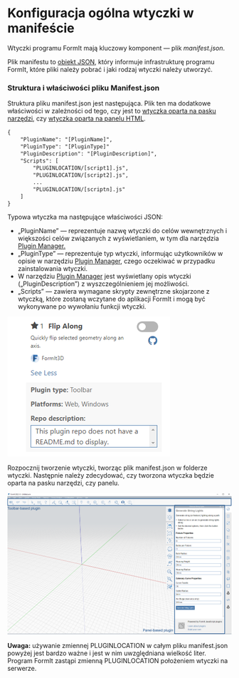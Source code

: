 # Konfiguracja ogólna wtyczki w manifeście

Wtyczki programu FormIt mają kluczowy komponent — plik _manifest.json_.&#x20;

Plik manifestu to [obiekt JSON](https://www.json.org/json-pl.html), który informuje infrastrukturę programu FormIt, które pliki należy pobrać i jaki rodzaj wtyczki należy utworzyć.

### Struktura i właściwości pliku Manifest.json

Struktura pliku manifest.json jest następująca. Plik ten ma dodatkowe właściwości w zależności od tego, czy jest to [wtyczka oparta na pasku narzędzi](../additional-development-options/creating-a-toolbar-based-plugin.md), czy [wtyczka oparta na panelu HTML](../additional-development-options/creating-an-html-panel-plugin.md).

```
{
    "PluginName": "[PluginName]",
    "PluginType": "[PluginType]"
    "PluginDescription": "[PluginDescription]",
    "Scripts": [
        "PLUGINLOCATION/[script1].js",
        "PLUGINLOCATION/[script2].js",
        ...
        "PLUGINLOCATION/[scriptn].js"
    ]
}               
```

Typowa wtyczka ma następujące właściwości JSON:

* „PluginName” — reprezentuje nazwę wtyczki do celów wewnętrznych i większości celów związanych z wyświetlaniem, w tym dla narzędzia [Plugin Manager.](../../how-to-use-plug-ins.md#plugin-manager)
* „PluginType” — reprezentuje typ wtyczki, informując użytkowników w opisie w narzędziu [Plugin Manager](../../how-to-use-plug-ins.md#plugin-manager), czego oczekiwać w przypadku zainstalowania wtyczki.
* W narzędziu [Plugin Manager](../../how-to-use-plug-ins.md#plugin-manager) jest wyświetlany opis wtyczki („PluginDescription”) z wyszczególnieniem jej możliwości.
* „Scripts” — zawiera wymagane skrypty zewnętrzne skojarzone z wtyczką, które zostaną wczytane do aplikacji FormIt i mogą być wykonywane po wywołaniu funkcji wtyczki.

![](<../../../.gitbook/assets/image (5).png>)

Rozpocznij tworzenie wtyczki, tworząc plik manifest.json w folderze wtyczki. Następnie należy zdecydować, czy tworzona wtyczka będzie oparta na pasku narzędzi, czy panelu.

![](<../../../.gitbook/assets/image (36).png>)

**Uwaga:** używanie zmiennej PLUGINLOCATION w całym pliku manifest.json powyżej jest bardzo ważne i jest w nim uwzględniana wielkość liter. Program FormIt zastąpi zmienną PLUGINLOCATION położeniem wtyczki na serwerze.
